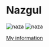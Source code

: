# Nazgul

![naza](https://raw.githubusercontent.com/NazgulM/github-stats/master/generated/overview.svg#gh-dark-mode-only)
![naza](https://raw.githubusercontent.com/NazgulM/github-stats/master/generated/overview.svg#gh-light-mode-only)

[My information](https://maniyasovan.wixsite.com/nazgulm)

